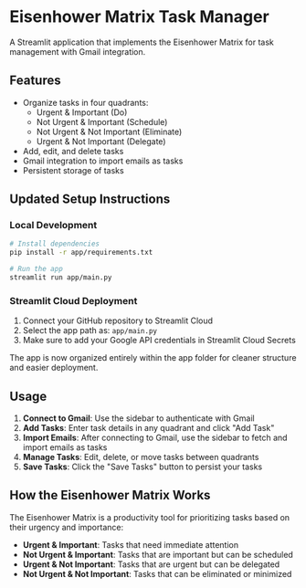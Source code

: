 # Eisenhower Matrix Task Manager

A Streamlit application that implements the Eisenhower Matrix for task management with Gmail integration.

## Features

- Organize tasks in four quadrants:
  - Urgent & Important (Do)
  - Not Urgent & Important (Schedule)
  - Not Urgent & Not Important (Eliminate)
  - Urgent & Not Important (Delegate)
- Add, edit, and delete tasks
- Gmail integration to import emails as tasks
- Persistent storage of tasks

## Updated Setup Instructions

### Local Development

```bash
# Install dependencies
pip install -r app/requirements.txt

# Run the app
streamlit run app/main.py
```

### Streamlit Cloud Deployment

1. Connect your GitHub repository to Streamlit Cloud
2. Select the app path as: `app/main.py`
3. Make sure to add your Google API credentials in Streamlit Cloud Secrets

The app is now organized entirely within the app folder for cleaner structure and easier deployment.

## Usage

1. **Connect to Gmail**: Use the sidebar to authenticate with Gmail
2. **Add Tasks**: Enter task details in any quadrant and click "Add Task"
3. **Import Emails**: After connecting to Gmail, use the sidebar to fetch and import emails as tasks
4. **Manage Tasks**: Edit, delete, or move tasks between quadrants
5. **Save Tasks**: Click the "Save Tasks" button to persist your tasks

## How the Eisenhower Matrix Works

The Eisenhower Matrix is a productivity tool for prioritizing tasks based on their urgency and importance:

- **Urgent & Important**: Tasks that need immediate attention
- **Not Urgent & Important**: Tasks that are important but can be scheduled
- **Urgent & Not Important**: Tasks that are urgent but can be delegated
- **Not Urgent & Not Important**: Tasks that can be eliminated or minimized 